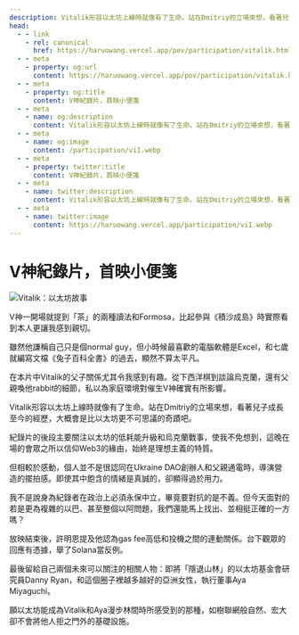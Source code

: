 ```yaml
---
description: Vitalik形容以太坊上線時就像有了生命。站在Dmitriy的立場來想，看著兒子成長至今的經歷，大概會是比以太坊更不可思議的奇蹟吧
head:
  - - link
    - rel: canonical
      href: https://haruowang.vercel.app/pov/participation/vitalik.html
  - - meta
    - property: og:url
      content: https://haruowang.vercel.app/pov/participation/vitalik.html
  - - meta
    - property: og:title
      content: V神紀錄片，首映小便箋
  - - meta
    - name: og:description
      content: Vitalik形容以太坊上線時就像有了生命。站在Dmitriy的立場來想，看著兒子成長至今的經歷，大概會是比以太坊更不可思議的奇蹟吧
  - - meta
    - name: og:image
      content: /participation/vi1.webp
  - - meta
    - property: twitter:title
      content: V神紀錄片，首映小便箋
  - - meta
    - name: twitter:description
      content: Vitalik形容以太坊上線時就像有了生命。站在Dmitriy的立場來想，看著兒子成長至今的經歷，大概會是比以太坊更不可思議的奇蹟吧
  - - meta
    - name: twitter:image
      content: https://haruowang.vercel.app/participation/vi1.webp
---
```


# V神紀錄片，首映小便箋

<p><Badge type="info" text="🌳 Evergreen" /></P>

![Vitalik：以太坊故事](/participation/vi1.webp)

V神一開場就提到「茶」的兩種讀法和Formosa，比起參與《積沙成島》時實際看到本人更讓我感到親切。

雖然他謙稱自己只是個normal guy，但小時候最喜歡的電腦軟體是Excel，和七歲就編寫文檔《兔子百科全書》的過去，顯然不算太平凡。

在本片中Vitalik的父子關係尤其令我感到有趣。從下西洋棋到談論烏克蘭，還有父親喚他rabbit的細節，私以為家庭環境對催生V神確實有所影響。

Vitalik形容以太坊上線時就像有了生命。站在Dmitriy的立場來想，看著兒子成長至今的經歷，大概會是比以太坊更不可思議的奇蹟吧。

紀錄片的後段主要關注以太坊的低耗能升級和烏克蘭戰事，使我不免想到，這晚在場的會眾之所以信仰Web3的緣由，始終是理想主義的特質。

但相較於感動，個人並不是很認同在Ukraine DAO創辦人和父親通電時，導演營造的擺拍感。即使其中飽含的情緒是真誠的，卻顯得過於用力。

我不是說身為紀錄者在政治上必須永保中立，畢竟要對抗的是不義。但今天面對的若是更為複雜的以巴、甚至整個以阿問題，我們還能馬上找出、並相挺正確的一方嗎？

放映結束後，許明恩提及他認為gas fee高低和投機之間的連動關係。台下觀眾的回應有憑據，舉了Solana當反例。

最後留給自己兩個未來可以關注的相關人物：即將「隱退山林」的以太坊基金會研究員Danny Ryan，和這個圈子裡越多越好的亞洲女性，執行董事Aya Miyaguchi。

願以太坊能成為Vitalik和Aya漫步林間時所感受到的那種，如樹聯網般自然、宏大卻不會將他人拒之門外的基礎設施。